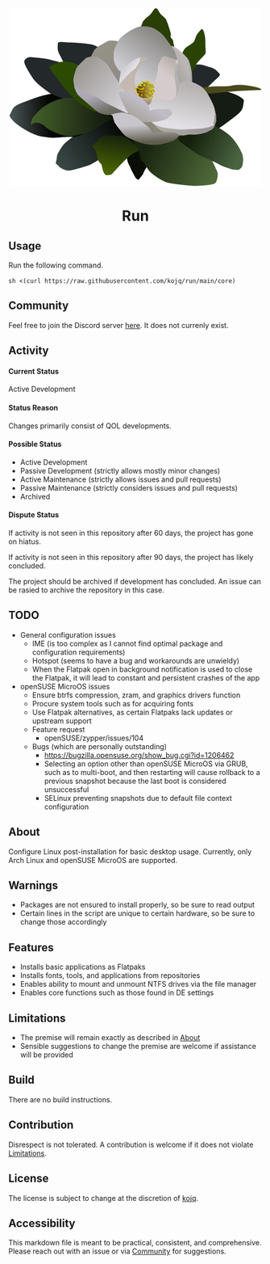 <div align="center">
  <img src="LOGO.svg"/>

# Run
</div>

## Usage

Run the following command.

```
sh <(curl https://raw.githubusercontent.com/kojq/run/main/core)
```

## Community

Feel free to join the Discord server [here](https://example.com/). It does not currenly exist.

## Activity

#### Current Status

Active Development

#### Status Reason

Changes primarily consist of QOL developments.

#### Possible Status

- Active Development
- Passive Development (strictly allows mostly minor changes)
- Active Maintenance (strictly allows issues and pull requests)
- Passive Maintenance (strictly considers issues and pull requests)
- Archived

#### Dispute Status

If activity is not seen in this repository after 60 days, the project has gone on hiatus.

If activity is not seen in this repository after 90 days, the project has likely concluded.

The project should be archived if development has concluded. An issue can be rasied to archive the repository in this case.

## TODO

- General configuration issues
  - IME (is too complex as I cannot find optimal package and configuration requirements)
  - Hotspot (seems to have a bug and workarounds are unwieldy)
  - When the Flatpak open in background notification is used to close the Flatpak, it will lead to constant and persistent crashes of the app
- openSUSE MicroOS issues
  - Ensure btrfs compression, zram, and graphics drivers function
  - Procure system tools such as for acquiring fonts
  - Use Flatpak alternatives, as certain Flatpaks lack updates or upstream support
  - Feature request
    - openSUSE/zypper/issues/104
  - Bugs (which are personally outstanding)
    - https://bugzilla.opensuse.org/show_bug.cgi?id=1206462
    - Selecting an option other than openSUSE MicroOS via GRUB, such as to multi-boot, and then restarting will cause rollback to a previous snapshot because the last boot is considered unsuccessful
    - SELinux preventing snapshots due to default file context configuration

## About

Configure Linux post-installation for basic desktop usage. Currently, only Arch Linux and openSUSE MicroOS are supported.

## Warnings

- Packages are not ensured to install properly, so be sure to read output
- Certain lines in the script are unique to certain hardware, so be sure to change those accordingly

## Features

- Installs basic applications as Flatpaks
- Installs fonts, tools, and applications from repositories
- Enables ability to mount and unmount NTFS drives via the file manager
- Enables core functions such as those found in DE settings

## Limitations

- The premise will remain exactly as described in [About](#about)
- Sensible suggestions to change the premise are welcome if assistance will be provided

## Build

There are no build instructions.

## Contribution

Disrespect is not tolerated. A contribution is welcome if it does not violate [Limitations](#limitations).

## License

The license is subject to change at the discretion of [kojq](https://github.com/kojq).

## Accessibility

This markdown file is meant to be practical, consistent, and comprehensive. Please reach out with an issue or via [Community](#community) for suggestions.
